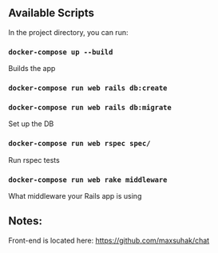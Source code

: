 ## Available Scripts

In the project directory, you can run:

### `docker-compose up --build`

Builds the app

### `docker-compose run web rails db:create`
### `docker-compose run web rails db:migrate`

Set up the DB

### `docker-compose run web rspec spec/`

Run rspec tests

### `docker-compose run web rake middleware`

What middleware your Rails app is using

## Notes:

Front-end is located here: https://github.com/maxsuhak/chat
